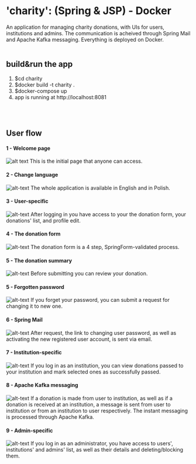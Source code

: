 # 'charity': (Spring & JSP) - Docker

An application for managing charity donations, with UIs for users, institutions and admins. The communication is acheived through Spring Mail and Apache Kafka messaging. Everything is deployed on Docker.
<br>
<br>


## build&run the app
1. $cd charity
2. $docker build -t charity .
3. $docker-compose up
4. app is running at http://localhost:8081
<br>
<br>


## User flow
#### 1 - Welcome page
![alt text](https://raw.githubusercontent.com/k-wasilewski/charity/master/screenshots/main-en.png)
This is the initial page that anyone can access.

#### 2 - Change language
![alt-text](https://raw.githubusercontent.com/k-wasilewski/charity/master/screenshots/main-pl.png)
The whole application is available in English and in Polish.

#### 3 - User-specific
![alt-text](https://raw.githubusercontent.com/k-wasilewski/charity/master/screenshots/user-specific.png)
After logging in you have access to your the donation form, your donations' list, and profile edit.

#### 4 - The donation form
![alt-text](https://raw.githubusercontent.com/k-wasilewski/charity/master/screenshots/donation-step1.png)
The donation form is a 4 step, SpringForm-validated process.

#### 5 - The donation summary
![alt-text](https://raw.githubusercontent.com/k-wasilewski/charity/master/screenshots/donation-summary.png)
Before submitting you can review your donation.

#### 5 - Forgotten password
![alt-text](https://raw.githubusercontent.com/k-wasilewski/charity/master/screenshots/forgotten-pwd1.png)
If you forget your password, you can submit a request for changing it to new one.

#### 6 - Spring Mail
![alt-text](https://github.com/k-wasilewski/charity/blob/master/screenshots/forgotten-pwd2.png)
After request, the link to changing user password, as well as activating the new registered user account, is sent via email.

#### 7 - Institution-specific
![alt-text](https://github.com/k-wasilewski/charity/blob/master/screenshots/instit-donations.png)
If you log in as an institution, you can view donations passed to your institution and mark selected ones as successfully passed.

#### 8 - Apache Kafka messaging
![alt-text](https://github.com/k-wasilewski/charity/blob/master/screenshots/kafka.png)
If a donation is made from user to institution, as well as if a donation is received at an institution, a message is sent from user to institution or from an institution to user respectively. The instant messaging is processed through Apache Kafka.

#### 9 - Admin-specific
![alt-text](https://raw.githubusercontent.com/k-wasilewski/charity/master/screenshots/admin.png)
If you log in as an administrator, you have access to users', institutions' and admins' list, as well as their details and deleting/blocking them.

